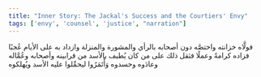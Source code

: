 ```yaml
---
title: "Inner Story: The Jackal's Success and the Courtiers' Envy"
tags: ['envy', 'counsel', 'justice', "narration"]
---
```


 فولَّاه خزانته واختصَّه دون أصحابه بالرأي والمشورة والمنزلة وازداد به على الأيام عُجبًا فزاده كرامةً وعملًا فثقل ذلك على من كان يُطيف بالأسد من قرابينه وأصحابه وعُمَّاله وعادَوه وحسدوه وَأْتَمَرُوا ليحمِّلوا عليه الأسد ويُهلكوه
